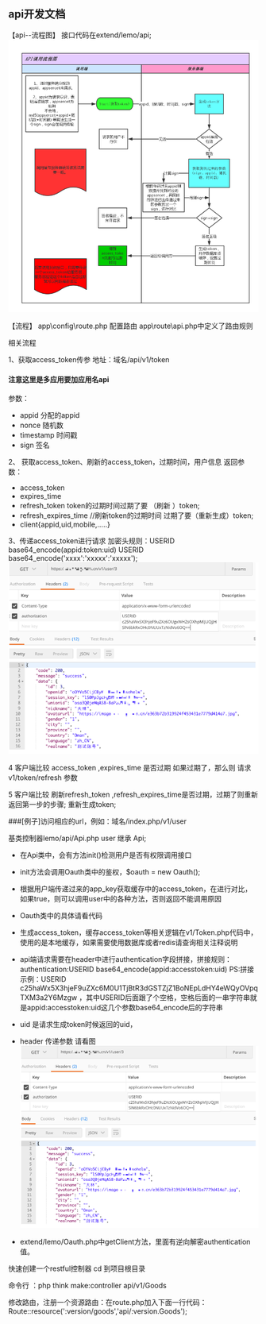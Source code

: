 ## api开发文档

【api--流程图】
接口代码在extend/lemo/api;
![image](images/api.png)

【流程】
app\config\route.php 配置路由
app\route\api.php中定义了路由规则



相关流程

1、获取access_token传参
地址：域名/api/v1/token 
#### 注意这里是多应用要加应用名api
参数：
+ appid 分配的appid
+ nonce 随机数
+ timestamp 时间戳
+ sign 签名


2、 获取access_token、刷新的access_token，过期时间，用户信息
返回参数：
+ access_token
+ expires_time
+ refresh_token   token的过期时间过期了要 （刷新 ）token;
+ refresh_expires_time //刷新token的过期时间 过期了要（重新生成）token;
+ client{appid,uid,mobile,.....}

3、传递access_token进行请求 
加密头规则：USERID base64_encode(appid:token:uid) 
USERID base64_encode('xxxx':'xxxxx':'xxxxx');
![image](images/api_header.png)
 
4 客户端比较 access_token ,expires_time 是否过期 
如果过期了，那么则 请求 v1/token/refresh 参数

5 客户端比较 刷新refresh_token ,refresh_expires_time是否过期，过期了则重新返回第一步的步骤;
重新生成token;

###[例子]访问相应的url，例如：域名/index.php/v1/user

基类控制器lemo/api/Api.php  user 继承 Api;

+ 在Api类中，会有方法init()检测用户是否有权限调用接口

+ init方法会调用Oauth类中的鉴权，$oauth = new Oauth();

+ 根据用户端传递过来的app_key获取缓存中的access_token，在进行对比，如果true，则可以调用user中的各种方法，否则返回不能调用原因

+ Oauth类中的具体请看代码

+ 生成access_token，缓存access_token等相关逻辑在v1/Token.php代码中，使用的是本地缓存，如果需要使用数据库或者redis请查询相关注释说明

+ api端请求需要在header中进行authentication字段拼接，拼接规则：authentication:USERID base64_encode(appid:accesstoken:uid) PS:拼接示例：USERID c25haWx5X3hjeF9uZXc6M0U1TjBtR3dGSTZjZ1BoNEpLdHY4eWQyOVpqTXM3a2Y6Mzgw ，其中USERID后面跟了个空格，空格后面的一串字符串就是appid:accesstoken:uid这几个参数base64_encode后的字符串

+ uid 是请求生成token时候返回的uid，

+ header 传递参数 请看图![image](images/api_header.png)

+ extend/lemo/Oauth.php中getClient方法，里面有逆向解密authentication值。


快速创建一个restful控制器
cd 到项目根目录

命令行 ：php think make:controller api/v1/Goods

修改路由，注册一个资源路由：在route.php加入下面一行代码： 
Route::resource(':version/goods','api/:version.Goods');
